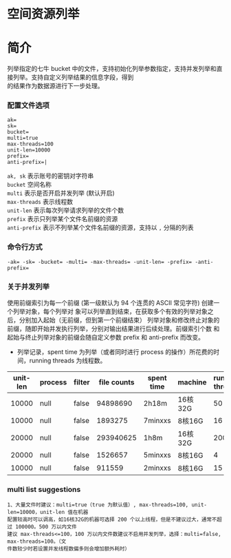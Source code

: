 # 空间资源列举

# 简介
列举指定的七牛 bucket 中的文件，支持初始化列举参数指定，支持并发列举和直接列举。支持自定义列举结果的信息字段，得到  
的结果作为数据源进行下一步处理。  

### 配置文件选项
```
ak=
sk=
bucket=
multi=true
max-threads=100
unit-len=10000
prefix=
anti-prefix=|
```
`ak, sk` 表示账号的密钥对字符串  
`bucket` 空间名称  
`multi` 表示是否开启并发列举 (默认开启)  
`max-threads` 表示线程数  
`unit-len` 表示每次列举请求列举的文件个数  
`prefix` 表示只列举某个文件名前缀的资源  
`anti-prefix` 表示不列举某个文件名前缀的资源，支持以 `,` 分隔的列表  

### 命令行方式
```
-ak= -sk= -bucket= -multi= -max-threads= -unit-len= -prefix= -anti-prefix=
```

### 关于并发列举
使用前缀索引为每一个前缀 (第一级默认为 94 个连贯的 ASCII 常见字符) 创建一个列举对象，每个列举对
象可以列举直到结束，在获取多个有效的列举对象之后，分别加入起始（无前缀，但到第一个前缀结束）
列举对象和修改终止对象的前缀，随即开始并发执行列举，分别对输出结果进行后续处理。前缀索引个数
和起始与终止列举对象的前缀会随自定义参数 prefix 和 anti-prefix 而改变。

* 列举记录，spent time 为列举（或者同时进行 process 的操作）所花费的时间，running threads 为线程数。  

|unit-len| process |  filter  | file counts |spent time| machine | running threads |  
|--------|---------|----------|-------------|----------|---------|-----------------|  
|  10000 |  null   |  false   |  94898690   |   2h18m  | 16核32G |      50         |
|  10000 |  null   |  false   |  1893275    |  7minxxs | 8核16G  |      16         | 
|  20000 |  null   |  false   |  293940625  |   1h8m   | 16核32G |      200        |
|  20000 |  null   |  false   |  1526657    |  5minxxs | 8核16G  |      4          |
|  10000 |  null   |  false   |  911559     |  2minxxs | 8核16G  |      15         |

### multi list suggestions
```
1、大量文件时建议：multi=true（true 为默认值）, max-threads=100, unit-len=10000，unit-len 值在机器
配置较高时可以调高，如16核32G的机器可选择 200 个以上线程，但是不建议过大，通常不超过 100000。500 万以内文件
建议 max-threads<=100，100 万以内文件数建议不启用并发列举，选择：multi=false, max-threads=100。（文
件数较少时若设置并发线程数偏多则会增加额外耗时）
```
